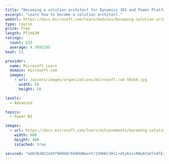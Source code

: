 ```yaml
---
title: "Becoming a solution architect for Dynamics 365 and Power Platform"
excerpt: "Learn how to become a solution architect."
webUrl: https://docs.microsoft.com/learn/modules/becoming-solution-architect/
type: course
price: Free
length: PT1H43M
ratings:
  count: 633
  average: 4.7093205
heat: 51

provider:
  name: Microsoft Learn
  domain: microsoft.com
  images:
    - url: /assets/images/organizations/microsoft.com-50x50.jpg
      width: 50
      height: 50

levels:
  - Advanced

topics:
  - Power BI

images:
  - url: https://docs.microsoft.com/learn/achievements/becoming-solution-architect-social.png
    width: 800
    height: 400
    isCached: true

secured: "obHJNJW3JeShf9H9k0rh99HUNexnY/23OHHr3HlL+dIy6svcRWxAfaV7x8fErl5vBbUvS1p1nxo24yY/JRCIeqicQYblmz+YEVMJi6DvkFum8dB+8/ElMjMuqtpHbw2ITCFqmf9Cz7arubLXZHl0vjpzjVEl2uksnxIY/yNUN4apa/1HLu5Y2uLLtMbXXQ+jZPdz+FK9/EG+6uphEv3tCXo4CzpzjYN9WcF/DGJ2MJ3iKzhQHxqauMD9uVD554Or/G0Mli8JbHnL5zMtzvTeSx/+ccKCHpRaw0Y+qcovyC0/2wTviNbAM0d++L6csXm//85XkMzxDKDs2f2sJzw01OGMBs0asYuAB0gQqTV692Rpnc6S5BrbHTqmKozZpT9a/i+QMn32MOeQDIA6+El4Hm1uHq97ixwluOwsSHw+il0=;P1tnyddFpebSfmHcpSpQDw=="
---
```


